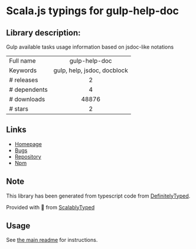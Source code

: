 
# Scala.js typings for gulp-help-doc


## Library description:
Gulp available tasks usage information based on jsdoc-like notations

|                    |                 |
| ------------------ | :-------------: |
| Full name          | gulp-help-doc |
| Keywords           | gulp, help, jsdoc, docblock |
| # releases         | 2 |
| # dependents       | 4 |
| # downloads        | 48876 |
| # stars            | 2 |

## Links
- [Homepage](https://github.com/Mikhus/gulp-help-doc#readme)
- [Bugs](https://github.com/Mikhus/gulp-help-doc/issues)
- [Repository](https://github.com/Mikhus/gulp-help-doc)
- [Npm](https://www.npmjs.com/package/gulp-help-doc)
    


## Note
This library has been generated from typescript code from [DefinitelyTyped](https://definitelytyped.org).

Provided with :purple_heart: from [ScalablyTyped](https://github.com/oyvindberg/ScalablyTyped)

## Usage
See [the main readme](../../readme.md) for instructions.


